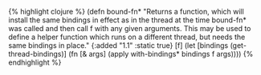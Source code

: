 {% highlight clojure %}
(defn bound-fn*
  "Returns a function, which will install the same bindings in effect as in
  the thread at the time bound-fn* was called and then call f with any given
  arguments. This may be used to define a helper function which runs on a
  different thread, but needs the same bindings in place."
  {:added "1.1"
   :static true}
  [f]
  (let [bindings (get-thread-bindings)]
    (fn [& args]
      (apply with-bindings* bindings f args))))
{% endhighlight %}
